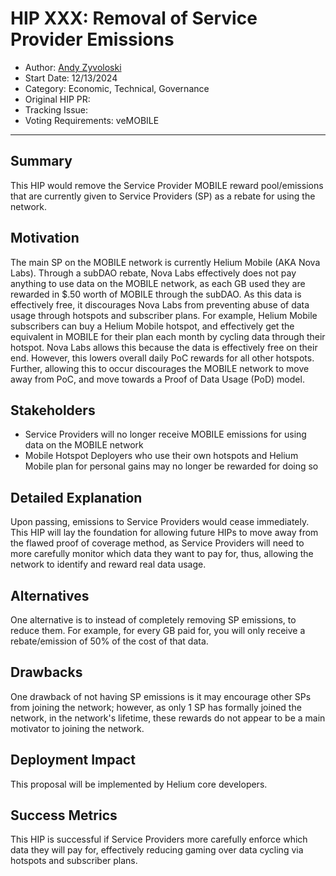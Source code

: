 # HIP XXX: Removal of Service Provider Emissions
- Author: [Andy Zyvoloski](https://github.com/heatedlime)
- Start Date: 12/13/2024
- Category: Economic, Technical, Governance
- Original HIP PR: 
- Tracking Issue: 
- Voting Requirements: veMOBILE

---

## Summary
This HIP would remove the Service Provider MOBILE reward pool/emissions that are currently given to Service Providers (SP) as a rebate for using the network.

## Motivation

The main SP on the MOBILE network is currently Helium Mobile (AKA Nova Labs). Through a subDAO rebate, Nova Labs effectively does not pay anything to use data on the MOBILE network, as each GB used they are rewarded in $.50 worth of MOBILE through the subDAO. As this data is effectively free, it discourages Nova Labs from preventing abuse of data usage through hotspots and subscriber plans. For example, Helium Mobile subscribers can buy a Helium Mobile hotspot, and effectively get the equivalent in MOBILE for their plan each month by cycling data through their hotspot. Nova Labs allows this because the data is effectively free on their end. However, this lowers overall daily PoC rewards for all other hotspots. Further, allowing this to occur discourages the MOBILE network to move away from PoC, and move towards a Proof of Data Usage (PoD) model.


## Stakeholders

- Service Providers will no longer receive MOBILE emissions for using data on the MOBILE network
- Mobile Hotspot Deployers who use their own hotspots and Helium Mobile plan for personal gains may no longer be rewarded for doing so

## Detailed Explanation

Upon passing, emissions to Service Providers would cease immediately. This HIP will lay the foundation for allowing future HIPs to move away from the flawed proof of coverage method, as Service Providers will need to more carefully monitor which data they want to pay for, thus, allowing the network to identify and reward real data usage. 


## Alternatives

One alternative is to instead of completely removing SP emissions, to reduce them. For example, for every GB paid for, you will only receive a rebate/emission of 50% of the cost of that data. 

## Drawbacks

One drawback of not having SP emissions is it may encourage other SPs from joining the network; however, as only 1 SP has formally joined the network, in the network's lifetime, these rewards do not appear to be a main motivator to joining the network.


## Deployment Impact

This proposal will be implemented by Helium core developers. 

## Success Metrics

This HIP is successful if Service Providers more carefully enforce which data they will pay for, effectively reducing gaming over data cycling via hotspots and subscriber plans.
